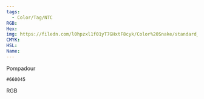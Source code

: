 ```yaml
---
tags:
  - Color/Tag/NTC
RGB:
Hex:
img: https://filedn.com/l0hpzxl1f01yT7GHxtF8cyk/Color%20Snake/standard_csv_to_svg/660045.svg
CMYK:
HSL:
Name:
---
```

Pompadour
```palette
#660045
```
RGB
